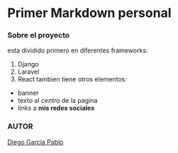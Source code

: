 # Primer Markdown personal
### Sobre el proyecto
esta dividido primero en diferentes frameworks:
1. Django
2. Laravel
3. React
tambien tiene otros elementos:
- banner
- texto al *centro* de la pagina
- links a **mis redes sociales**
### AUTOR
[Diego Garcia Pablo](https://www.linkedin.com/in/diego-garcia-pablo-199525199/)